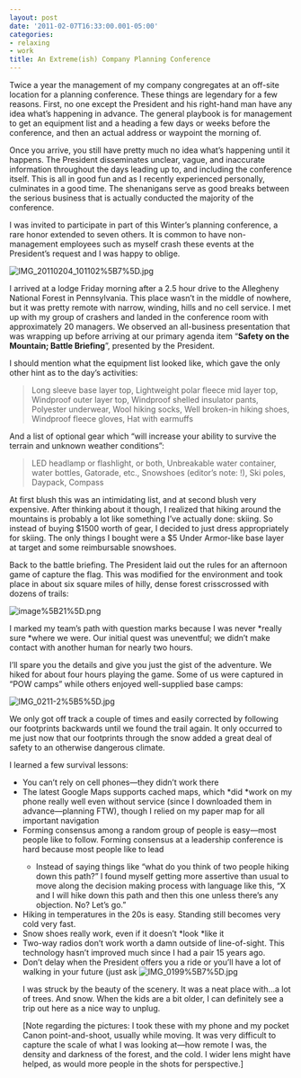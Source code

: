 ```yaml
---
layout: post
date: '2011-02-07T16:33:00.001-05:00'
categories:
- relaxing
- work
title: An Extreme(ish) Company Planning Conference
---
```



Twice a year the management of my company congregates at an off-site location for a planning conference. These things are legendary for a few reasons. First, no one except the President and his right-hand man have any idea what’s happening in advance. The general playbook is for management to get an equipment list and a heading a few days or weeks before the conference, and then an actual address or waypoint the morning of. 

Once you arrive, you still have pretty much no idea what’s happening until it happens. The President disseminates unclear, vague, and inaccurate information throughout the days leading up to, and including the conference itself. This is all in good fun and as I recently experienced personally, culminates in a good time. The shenanigans serve as good breaks between the serious business that is actually conducted the majority of the conference.

I was invited to participate in part of this Winter’s planning conference, a rare honor extended to seven others. It is common to have non-management employees such as myself crash these events at the President’s request and I was happy to oblige.  

![IMG_20110204_101102%5B7%5D.jpg](IMG_20110204_101102%5B7%5D.jpg)</a>

I arrived at a lodge Friday morning after a 2.5 hour drive to the Allegheny National Forest in Pennsylvania. This place wasn’t in the middle of nowhere, but it was pretty remote with narrow, winding, hills and no cell service. I met up with my group of crashers and landed in the conference room with approximately 20 managers. We observed an all-business presentation that was wrapping up before arriving at our primary agenda item “**Safety on the Mountain; Battle Briefing**”, presented by the President.

I should mention what the equipment list looked like, which gave the only other hint as to the day’s activities:
<blockquote> 

Long sleeve base layer top, Lightweight polar fleece mid layer top, Windproof outer layer top, Windproof shelled insulator pants, Polyester underwear, Wool hiking socks, Well broken-in hiking shoes, Windproof fleece gloves, Hat with earmuffs
</blockquote>

And a list of optional gear which “will increase your ability to survive the terrain and unknown weather conditions”:
<blockquote> 

LED headlamp or flashlight, or both, Unbreakable water container, water bottles, Gatorade, etc., Snowshoes (editor’s note: !), Ski poles, Daypack, Compass
</blockquote>

At first blush this was an intimidating list, and at second blush very expensive. After thinking about it though, I realized that hiking around the mountains is probably a lot like something I’ve actually done: skiing. So instead of buying $1500 worth of gear, I decided to just dress appropriately for skiing. The only things I bought were a $5 Under Armor-like base layer at target and some reimbursable snowshoes.

Back to the battle briefing. The President laid out the rules for an afternoon game of capture the flag. This was modified for the environment and took place in about six square miles of hilly, dense forest crisscrossed with dozens of trails:  

![image%5B21%5D.png](image%5B21%5D.png)

I marked my team’s path with question marks because I was never *really sure *where we were. Our initial quest was uneventful; we didn’t make contact with another human for nearly two hours.

I’ll spare you the details and give you just the gist of the adventure. We hiked for about four hours playing the game. Some of us were captured in “POW camps” while others enjoyed well-supplied base camps:  

![IMG_0211-2%5B5%5D.jpg](IMG_0211-2%5B5%5D.jpg)</a>

We only got off track a couple of times and easily corrected by following our footprints backwards until we found the trail again. It only occurred to me just now that our footprints through the snow added a great deal of safety to an otherwise dangerous climate.

I learned a few survival lessons:  <ul>   <li>You can’t rely on cell phones—they didn’t work there</li>    <li>The latest Google Maps supports cached maps, which *did *work on my phone really well even without service (since I downloaded them in advance—planning FTW), though I relied on my paper map for all important navigation</li>    <li>Forming consensus among a random group of people is easy—most people like to follow. Forming consensus at a leadership conference is hard because most people like to lead</li>    <ul>     <li>Instead of saying things like “what do you think of two people hiking down this path?” I found myself getting more assertive than usual to move along the decision making process with language like this, “X and I will hike down this path and then this one unless there’s any objection. No? Let’s go.”</li>   </ul>    <li>Hiking in temperatures in the 20s is easy. Standing still becomes very cold very fast.</li>    <li>Snow shoes really work, even if it doesn’t *look *like it</li>    <li>Two-way radios don’t work worth a damn outside of line-of-sight. This technology hasn’t improved much since I had a pair 15 years ago.</li>    <li>Don’t delay when the President offers you a ride or you’ll have a lot of walking in your future (just ask ![IMG_0199%5B7%5D.jpg](IMG_0199%5B7%5D.jpg)</a>

I was struck by the beauty of the scenery. It was a neat place with…a lot of trees. And snow. When the kids are a bit older, I can definitely see a trip out here as a nice way to unplug.

[Note regarding the pictures: I took these with my phone and my pocket Canon point-and-shoot, usually while moving. It was very difficult to capture the scale of what I was looking at—how remote I was, the density and darkness of the forest, and the cold. I wider lens might have helped, as would more people in the shots for perspective.]